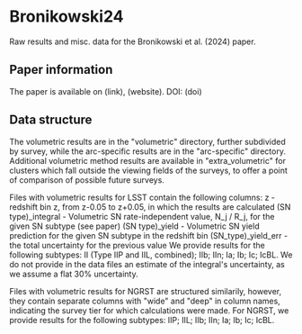 # Bronikowski24
Raw results and misc. data for the Bronikowski et al. (2024) paper.

## Paper information

The paper is available on (link), (website). DOI: (doi)

## Data structure

The volumetric results are in the "volumetric" directory, further subdivided by survey, while the arc-specific results are in the "arc-specific" directory. Additional volumetric method results are available in "extra_volumetric" for clusters which fall outside the viewing fields of the surveys, to offer a point of comparison of possible future surveys.

Files with volumetric results for LSST contain the following columns:
z - redshift bin z, from z-0.05 to z+0.05, in which the results are calculated
(SN type)_integral - Volumetric SN rate-independent value, N_j / R_j, for the given SN subtype (see paper)
(SN type)_yield - Volumetric SN yield prediction for the given SN subtype in the redshift bin
(SN_type)_yield_err - the total uncertainty for the previous value
We provide results for the following subtypes: II (Type IIP and IIL, combined); IIb; IIn; Ia; Ib; Ic; IcBL.
We do not provide in the data files an estimate of the integral's uncertainty, as we assume a flat 30% uncertainty.

Files with volumetric results for NGRST are structured similarily, however, they contain separate columns with "wide" and "deep" in column names, indicating the survey tier for which calculations were made.
For NGRST, we provide results for the following subtypes: IIP; IIL; IIb; IIn; Ia; Ib; Ic; IcBL.

